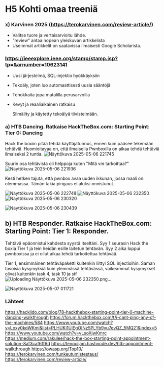 # H5 Kohti omaa treeniä
### x) Karvinen 2025 (https://terokarvinen.com/review-article/)
- Valitse tuore ja vertaisarvioitu lähde.
- "review" antaa nopean yleiskuvan artikkelista
- Useimmat artikkelit on saatavissa ilmaisesti Google Scholarista.
###  https://ieeexplore.ieee.org/stamp/stamp.jsp?tp=&arnumber=10623141
- Uusi järjestelmä, SQL-injektio hyökkäyksiin
- Tekoäly, joten luo automaattisesti uusia sääntöjä
- Tehokkaita jopa matalilla perusarvoilla
- Kevyt ja reaaliaikainen ratkaisu


  Silmäilty ja käytetty tekoälyä tiivistelmään.

### a) HTB Dancing. Ratkaise HackTheBox.com: Starting Point: Tier 0: Dancing
Hack the boxiin pitää tehdä käyttäjätunnus, ennen kuin pääsee tekemään tehtäviä. 
Huomioitavaa on, että ilmaisella Pwnboxilla on aikaa tehdä tehtäviä ilmaiseksi 2 tuntia. 
![Näyttökuva 2025-05-06 221745](https://github.com/user-attachments/assets/d4e54b57-cdc9-4815-98b8-c180fe9605a5)

Suurin osa tehtävistä oli helppoja kuten "Mitä vm tarkoittaa?"
![Näyttökuva 2025-05-06 221936](https://github.com/user-attachments/assets/eff193e2-54d2-4aad-9959-23841ce33f3c)

Kesti hetken tajuta, että pwnbox avaa uuden ikkunan, jossa maali on olemmassa. Tämän takia pingaus ei aluksi onnistunut.

![Näyttökuva 2025-05-06 222748](https://github.com/user-attachments/assets/70500e16-0ee8-44d9-be37-2b145d4b0ef2)
![Näyttökuva 2025-05-06 232350](https://github.com/user-attachments/assets/a3a4185d-2047-4f02-8c10-c9c172105721)
![Näyttökuva 2025-05-06 230320](https://github.com/user-attachments/assets/c41bee1a-2664-4a6f-8e49-81b1f7ed6f2f)


![Näyttökuva 2025-05-06 230439](https://github.com/user-attachments/assets/7289f53c-9f5a-44c1-b49a-b4ee97e587a7)

## b) HTB Responder. Ratkaise HackTheBox.com: Starting Point: Tier 1: Responder.
Tehtävä epäonnistui kahdesta syystä itseltäni. Syy 1 seurasin Hack the boxia Tier 1 ja tein heidän esille laitetun tehtävän. Syy 2 aika loppui pwnboxissa ja ei ollut aikaa tehdä tarkoitettua tehtävää.

Tier 1, ensimmäinen tehtäväpaketti kuitenkin liittyi SQL injectioihin. Saman tasoisia kysymyksiä kuin ylemmässä tehtävässä, vaikeammat kysymykset olivat kuitenkin task 4, task 10 ja stf
![Uploading Näyttökuva 2025-05-06 232350.png…]()

![Näyttökuva 2025-05-07 011721](https://github.com/user-attachments/assets/6863d299-6e3c-482d-af51-84671a3187e2)


### Lähteet
https://hacklido.com/blog/78-hackthebox-starting-point-tier-0-machine-dancing-walkthrough
https://forum.hackthebox.com/t/i-cant-ping-any-of-the-machines/584
https://www.youtube.com/watch?v=Loxy0kqWKmI&list=PLHUKi1UlEgOINz5PLYb9yu7evQZ_5MQ21&index=5
https://www.youtube.com/watch?v=vLsoXjwKmrc
https://medium.com/rakulee/hack-the-box-starting-point-appointment-solution-8af3caf6ff6d
https://tenocijam.hashnode.dev/htb-appointment-walkthrough
https://owasp.org/Top10/
https://terokarvinen.com/tunkeutumistestaus/
https://terokarvinen.com/review-article/
